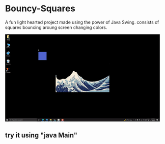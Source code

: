 # Bouncy-Squares
A fun light hearted project made using the power of Java Swing.
consists of squares bouncing aroung screen changing colors.

        


![screenshot](https://github.com/Akshatjaiswal5/Bouncy-Squares/blob/main/screenshot.gif)
## try it using "java Main"
